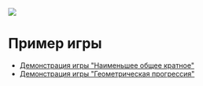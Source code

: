 <a href="https://codeclimate.com/github/Nezzik/methodology/maintainability"><img src="https://api.codeclimate.com/v1/badges/074644d5f66c902110ad/maintainability" /></a>

# Пример игры

- [Демонстрация игры "Наименьшее общее кратное"](https://asciinema.org/a/wYv2gFrGYJmVIlkI6nOoGTARs)
- [Демонстрация игры "Геометрическая прогрессия"](https://asciinema.org/a/Dw1F3HvAH4tiHDjSHhEgB2y5Q)
